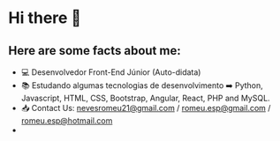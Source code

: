 # Hi there 👋

## Here are some facts about me:

- 💻 Desenvolvedor Front-End Júnior (Auto-didata) 
- 📚 Estudando algumas tecnologias de desenvolvimento ➡️ Python, Javascript, HTML, CSS, Bootstrap, Angular, React, PHP and MySQL. 
- 📥 Contact Us: nevesromeu21@gmail.com / romeu.esp@gmail.com / romeu.esp@hotmail.com
- 



